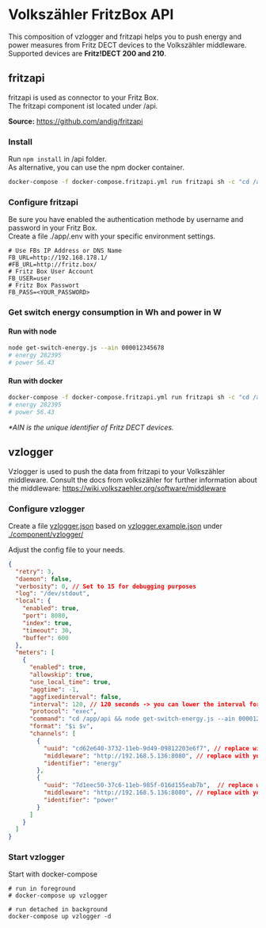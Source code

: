# Volkszähler FritzBox API
This composition of vzlogger and fritzapi helps you to push energy and power measures from Fritz DECT devices to the Volkszähler middleware. Supported devices are **Fritz!DECT 200 and 210**.
## fritzapi
fritzapi is used as connector to your Fritz Box.  
The fritzapi component ist located under /api.

**Source:** https://github.com/andig/fritzapi
### Install
Run ``npm install`` in /api folder.  
As alternative, you can use the npm docker container.
````bash
docker-compose -f docker-compose.fritzapi.yml run fritzapi sh -c "cd /app && npm install"
````
### Configure fritzapi
Be sure you have enabled the authentication methode by username and password in your Fritz Box.  
Create a file ./app/.env with your specific environment settings.
````dotenv
# Use FBs IP Address or DNS Name
FB_URL=http://192.168.178.1/
#FB_URL=http://fritz.box/
# Fritz Box User Account
FB_USER=user
# Fritz Box Passwort
FB_PASS=<YOUR_PASSWORD>
````
### Get switch energy consumption in Wh and power in W

#### Run with node
````bash
node get-switch-energy.js --ain 000012345678
# energy 282395
# power 56.43
````
#### Run with docker
````bash
docker-compose -f docker-compose.fritzapi.yml run fritzapi sh -c "cd /app && node get-switch-energy.js --ain 000012345678"
# energy 282395
# power 56.43
````
_*AIN is the unique identifier of Fritz DECT devices._

## vzlogger
Vzlogger is used to push the data from fritzapi to your Volkszähler middleware. Consult the docs from volkszähler for further information about the middleware: https://wiki.volkszaehler.org/software/middleware

### Configure vzlogger
Create a file [vzlogger.json](./component/vzlogger/vzlogger.json) based on [vzlogger.example.json](./component/vzlogger/vzlogger.example.json) under [./component/vzlogger/](./component/vzlogger/)

Adjust the config file to your needs.
````json
{
  "retry": 3,
  "daemon": false,
  "verbosity": 0, // Set to 15 for debugging purposes
  "log": "/dev/stdout",
  "local": {
    "enabled": true,
    "port": 8080,
    "index": true,
    "timeout": 30,
    "buffer": 600
  },
  "meters": [
    {
      "enabled": true,
      "allowskip": true,
      "use_local_time": true,
      "aggtime": -1,
      "aggfixedinterval": false,
      "interval": 120, // 120 seconds -> you can lower the interval for your needs
      "protocol": "exec",
      "command": "cd /app/api && node get-switch-energy.js --ain 000012345678", // replace the ain with device ain
      "format": "$i $v",
      "channels": [
        {
          "uuid": "cd62e640-3732-11eb-9d49-09812203e6f7", // replace with your middleware uuid
          "middleware": "http://192.168.5.136:8080", // replace with your middleware url
          "identifier": "energy"
        },
        {
          "uuid": "7d1eec50-37c6-11eb-985f-016d155eab7b",  // replace with your middleware uuid
          "middleware": "http://192.168.5.136:8080", // replace with your middleware url
          "identifier": "power"
        }
      ]
    }
  ]
}
````
### Start vzlogger
Start with docker-compose
````
# run in foreground
# docker-compose up vzlogger

# run detached in background
docker-compose up vzlogger -d
````